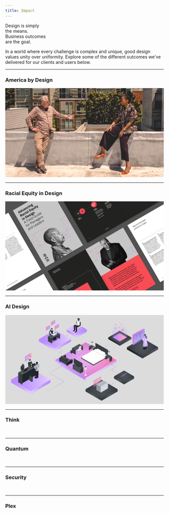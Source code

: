 ```yaml
---
title: Impact
---
```


<title-block>
Design is simply<br>
the means.<br>
<span>Business outcomes
<br>are the goal.</span>
</title-block>

<grid background="gray-10">
<column lg="8" md="5">

<p size="xl">In a world where every challenge is complex and unique, good design values unity over uniformity. Explore some of the different outcomes we’ve delivered for our clients and users below.</p>

<icon name="PlexArrowDown"></icon>

</column>
</grid>

<grid background="gray-10">
<column lg="16">

<hr>

</column>
<column lg="4">

### America by Design

</column>

<column lg="12">

<tile title_size="small" icon="arrowRight" title="IBM Design featured on TV Series America by Design" href="/impact/abd">
<img src="images/abd.jpg" alt="America by Design producer Mike Chapman speaking with IBM Z Design Director Shani Sandy"/>

  </tile>

</column>

</grid>

<grid background="gray-10">
<column lg="16">

<hr>

</column>
<column lg="4">

### Racial Equity in Design

</column>

<column lg="12">

<tile title_size="small" title="It’s about time we ask the tough questions that lead to transformation" href="https://www.ibm.com/design/racial-equity-in-design">
<img src="images/REiD_field_guide_IMPACT.png" alt=""/>

  </tile>

</column>

</grid>

<grid background="gray-10">
<column lg="16">

<hr>

</column>
<column lg="4">

### AI Design

</column>

<column lg="12">

  <tile title_size="small" title="Everyone can play a role in how their team innovates with AI" href="https://www.ibm.com/design/thinking/page/badges/ai">
    <img src="images/Image_ai.png" alt=""/>

  </tile>

</column>

</grid>
<grid background="gray-10">
<column lg="16">

<hr>

</column>
<column lg="4">

### Think

</column>

<column lg="12">

  <tile title_size="small" icon="arrowRight" title="Business leaders, visionaries, and innovators unite" href="/impact/think/">
    <img src="images/Image_1.jpg" alt=""/>

  </tile>

</column>

</grid>
<grid background="gray-10">
<column lg="16">

<hr>

</column>
<column lg="4" md="8">

### Quantum

</column>

<column lg="4"  md="4">
  <tile title_size="small" title="Gallery: Quantum computing" href="/impact/quantum/">
    <img src="images/Image_2.jpg" alt=""/>
  </tile>

</column>
<column lg="4"  md="4">

  <tile title_size="small" title="Inside the world’s first quantum computer" href="https://techcrunch.com/2019/01/08/ibm-unveils-its-first-commercial-quantum-computer/">
    <img src="images/Image_3.jpg" alt=""/>
  </tile>

</column>
<column lg="4" md="4" offset_lg="0"  offset_md="4">

  <tile title_size="small" title="Teaching quantum computing through a mobile game" href="https://thenextweb.com/apps/2018/07/23/ibms-hello-quantum-is-a-devilishly-difficult-puzzle-game-about-qubits/">
    <img src="images/Image_4.jpg" alt=""/>
  </tile>

</column>
</grid>
<grid background="gray-10">
<column lg="16">

<hr>

</column>
<column lg="4" md="8">

### Security

</column>

<column lg="4" md="4">
  <tile title_size="small" title="Gallery: IBM Security" href="/impact/security/">
    <img src="images/Image_5.jpg" alt=""/>
  </tile>

</column>
<column lg="4" md="4">

  <tile title_size="small" title="Using data visualization to spot cyber threats" href="https://qz.com/984707/the-people-who-fight-hacking-and-cybercrime-are-turning-to-designers-for-help/">
    <img src="images/Image_6.jpg" alt=""/>
  </tile>

</column>
<column lg="4" md="4" offset_lg="0"  offset_md="4">

  <tile title_size="small" title="Video: Building a security operations center on wheels" href="https://www.youtube.com/watch?v=yrI8S1906Ug">
    <img src="images/Image_7.jpg" alt=""/>
  </tile>

</column>
</grid>

<grid background="gray-10">
<column lg="16">

<hr>

</column>
<column lg="4" md="8">

### Plex

</column>

<column lg="4" md="4">
  <tile title_size="small" title="Gallery: Plex typeface" href="/impact/plex/">
    <img src="images/Image_8.jpg" alt=""/>
  </tile>

</column>
<column lg="4" md="4">

  <tile title_size="small" title="2018 Typeface design competition: Plex wins Judges’ Choice" href="https://www.tdc.org/competitions/typeface-design-2018/">
    <img src="images/Image_9.jpg" alt=""/>
  </tile>

</column>
<column lg="4" md="4" offset_lg="0"  offset_md="4">

  <tile title_size="small" title="The business case for an open source font" href="https://qz.com/1124664/ibm-plex-with-its-first-ever-custom-corporate-font-ibm-is-freeing-itself-from-the-tyranny-of-helvetica/">
    <img src="images/Image_10.jpg" alt=""/>
  </tile>

</column>
</grid>
